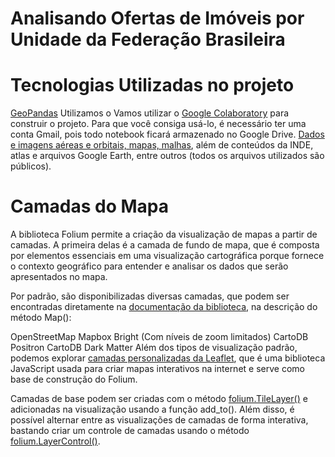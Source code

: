 # Analisando Ofertas de Imóveis por Unidade da Federação Brasileira



# Tecnologias Utilizadas no projeto

[GeoPandas](https://geopandas.org/en/stable/)
Utilizamos o Vamos utilizar o [Google Colaboratory](https://colab.research.google.com/notebooks/welcome.ipynb) para construir o projeto. Para que você consiga usá-lo, é necessário ter uma conta Gmail, pois todo notebook ficará armazenado no Google Drive.
[Dados e  imagens aéreas e orbitais, mapas, malhas](https://www.ibge.gov.br/geociencias/downloads-geociencias.html?caminho=organizacao_do_territorio/malhas_territoriais/malhas_de_setores_censitarios__divisoes_intramunicipais/2021/Malha_de_setores_%28shp%29_por_UFs), além de conteúdos da INDE, atlas e arquivos Google Earth, entre outros (todos os arquivos utilizados são públicos).

 
# Camadas do Mapa

A biblioteca Folium permite a criação da visualização de mapas a partir de camadas. A primeira delas é a camada de fundo de mapa, que é composta por elementos essenciais em uma visualização cartográfica porque fornece o contexto geográfico para entender e analisar os dados que serão apresentados no mapa.

Por padrão, são disponibilizadas diversas camadas, que podem ser encontradas diretamente na [documentação da biblioteca](https://python-visualization.github.io/folium/modules.html#folium.folium.Map), na descrição do método Map():

OpenStreetMap
Mapbox Bright (Com níveis de zoom limitados)
CartoDB Positron
CartoDB Dark Matter
Além dos tipos de visualização padrão, podemos explorar [camadas personalizadas da Leaflet](http://leaflet-extras.github.io/leaflet-providers/preview/), que é uma biblioteca JavaScript usada para criar mapas interativos na internet e serve como base de construção do Folium.

Camadas de base podem ser criadas com o método [folium.TileLayer()](https://python-visualization.github.io/folium/modules.html#folium.raster_layers.TileLayer) e adicionadas na visualização usando a função add_to(). Além disso, é possível alternar entre as visualizações de camadas de forma interativa, bastando criar um controle de camadas usando o método [folium.LayerControl()](https://python-visualization.github.io/folium/modules.html#folium.map.LayerControl).